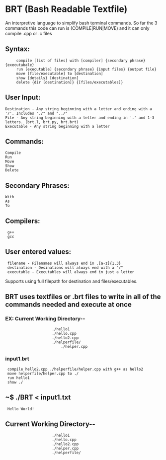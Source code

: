 # BRT   (Bash Readable Textfile)
An interpretive language to simplify bash terminal commands.
So far the 3 commands this code can run is (COMPILE|RUN|MOVE) and it can only compile .cpp or .c files

## Syntax: 
         compile [list of files] with [compiler] {secondary phrase} {executabale} 
         run [executable] {secondary phrase} {input files} {output file}
         move [file/executable] to [destination]
         show {details} [destination]
         delete {dir [destination]} {[files/executables]}

## User Input:
    Destination - Any string beginning with a letter and ending with a '/'. Includes "./" and "../"
    File - Any string beginning with a letter and ending in '.' and 1-3 letters. (brt.l, brt.py, brt.brt)
    Executable - Any string beginning with a letter
    
##  Commands: 
    Compile 
    Run 
    Move 
    Show
    Delete

##  Secondary Phrases:
    With 
    As
    To 

##  Compilers:
     g++ 
     gcc 

## User entered values:
     filename - Filenames will always end in .[a-z]{1,3}
     destination - Desinations will always end with a "/"
     executable - Executables will always end in just a letter

Supports using full filepath for destination and files/executables.

## BRT uses textfiles or .brt files to write in all of the commands needed and execute at once
### EX: Current Working Directory--
                         ./hello1
                         ./hello.cpp
                         ./hello2.cpp
                         ./helperfile/
                             ./helper.cpp
###                         
### input1.brt
     compile hello2.cpp ./helperfile/helper.cpp with g++ as hello2
     move helperfile/helper.cpp to ./
     run hello1
     show ./
###     
### 
## ~$ ./BRT < input1.txt
     Hello World!


##     Current Working Directory--
                         ./hello1
                         ./hello.cpp
                         ./hello2.cpp
                         ./helper.cpp
                         ./helperfile/
